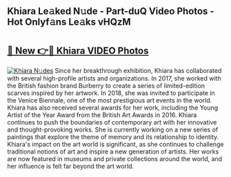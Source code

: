## Khiara Le𝚊ked N𝚞de - Part-duQ Video Photos - Hot Onlyf𝚊ns Le𝚊ks vHQzM

# <h2><a href="http://ac21639.deff.icu/?id=Khiara">🔗 New 👉🔴 Khiara VIDEO Photos</a></h2>

[![Khiara N𝚞des](https://i.imgur.com/rIISA9y.gif)](http://ac21639.deff.icu/?id=Khiara)
Since her breakthrough exhibition, Khiara has collaborated with several high-profile artists and organizations. In 2017, she worked with the British fashion brand Burberry to create a series of limited-edition scarves inspired by her artwork. In 2018, she was invited to participate in the Venice Biennale, one of the most prestigious art events in the world. Khiara has also received several awards for her work, including the Young Artist of the Year Award from the British Art Awards in 2016. Khiara continues to push the boundaries of contemporary art with her innovative and thought-provoking works. She is currently working on a new series of paintings that explore the theme of memory and its relationship to identity. Khiara's impact on the art world is significant, as she continues to challenge traditional notions of art and inspire a new generation of artists. Her works are now featured in museums and private collections around the world, and her influence is felt far beyond the art world.

